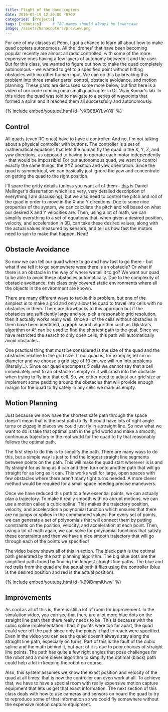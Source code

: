 ```yaml
---
title: Flight of the Nano-copters
date: 2016-03-19 12:30:00 -0700
categories: [Projects]
tags: [robotics]     # TAG names should always be lowercase
image: /assets/Nanocopters/preview.png
---
```



For one of my classes at Penn, I got a chance to learn all about how to make quad copters autonomous. All the 'drones' that have been becoming popular recently are almost all radio controlled, with some of the more expensive ones having a few layers of autonomy between it and the user. But for this class, we wanted to figure out how to make the quad completely autonomous - we wanted to get to a specified point without hitting obstacles with no other human input. We can do this by breaking this problem into three smaller parts: control, obstacle avoidance, and motion planning. These parts are discussed some more below, but first here is a video of our code running on a small quadcopter in Dr. Vijay Kumar's lab. In this video the quad was told to navigate to a series of waypoints that formed a spiral and it reached them all successfully and autonomously.

{% include embed/youtube.html id='vXQ08AYLwYQ' %}


## Control

All quads (even RC ones) have to have a controller. And no, I'm not talking about a physical controller with buttons. The controller is a set of mathematical equations that lets the human fly the quad in the X, Y, Z, and yaw directions, as opposed to having to operate each motor independently - that would be impossible! For our autonomous quad, we want to control exactly the same things: the XYZ position and yaw orientation. Since the quad is symmetrical, we can basically just ignore the yaw and concentrate on getting the quad to the right position. 

I'll spare the gritty details (unless you want all of them - [this](https://robo.fish/wiki/images/d/dd/Trajectory_Generation_and_Control_for_Quadrotors_Daniel_Mellinger.pdf) is Daniel Mellinger's dissertation which is a very, very detailed description of everything I am discussing), but we also need to control the pitch and roll of the quad in order to move in the X and Y directions. Due to some nice properties of the system, we can calculate the pitch and roll based on what our desired X and Y velocities are. Then, using a lot of math, we can simplify everything to a set of equations that, when given a desired position, velocity, and acceleration in 3D, can take these desired values, along with the actual values measured by sensors, and tell us how fast the motors need to spin to make that happen. Neat!


## Obstacle Avoidance

So now we can tell our quad where to go and how fast to go there - but what if we tell it to go somewhere were there is an obstacle? Or what if there is an obstacle in the way of where we tell it to go? We want our quad to be able to avoid these obstacles automatically. Due to the complexity of obstacle avoidance, this class only covered static environments where all the objects in the environment are known.

There are many different ways to tackle this problem, but one of the simplest is to make a grid and only allow the quad to travel into cells with no obstacles in them. There are drawbacks to this approach but if the obstacles are sufficiently large and you pick a reasonable grid resolution, then it actually works really well. Once all of the cells without obstacles in them have been identified, a graph search algorithm such as Dijkstra's algorithm or A* can be used to find the shortest path to the goal. Since we have restricted the search to only open cells, this path will automatically avoid obstacles.

One practical thing that must be considered is the size of the quad and the obstacles relative to the grid size. If our quad is, for example, 50 cm in diameter and we choose a grid size of 10 cm, we will run into problems (literally...). Since our quad encompass 5 cells we cannot say that a cell immediately next to an obstacle is empty or it will crash into the obstacle when trying to fly into that cell. So, we either need to adjust our grid size or implement some padding around the obstacles that will provide enough margin for the quad to fly safely in any cells we mark as empty.

## Motion Planning

Just because we now have the shortest safe path through the space doesn't mean that is the best path to fly. It could have lots of right angle turns or zigzag in places we could just fly in a straight line. So now what we want to do is take that optimal path in the grid world and make a smooth, continuous trajectory in the real world for the quad to fly that reasonably follows the optimal path.

The first step to do this is to simplify the path. There are many ways to do this, but a simple way is just to find the longest straight line segments between points on the path. This will make the quad start wherever is is and fly straight for as long as it can and then turn onto another path that will go straight for as long as it can. This works well for large, open spaces with few obstacles where there aren't many tight turns needed. A more clever method would be required for a small space needing precise maneuvers. 

Once we have reduced this path to a few essential points, we can actually plan a trajectory. To make it really smooth with no abrupt motions, we can use a motion called a cubic spline. This makes the trajectory position, velocity, and acceleration a polynomial function which ensures that there are no jumps or spikes in the commanded values. For every set of points, we can generate a set of polynomials that will connect them by putting constraints on the position, velocity, and acceleration at each point. Then, using a lot of math again, we can solve for polynomial functions that satisfy these constraints and then we have a nice smooth trajectory that will go through each of the points we specified!

The video below shows all of this in action. The black path is the optimal path generated by the path planning algorithm. The big blue dots are the simplified path found by finding the longest straight line paths. The blue and red trails from the quad are the actual path it flies using the controller (blue is the desired position and red is the actual position).

{% include embed/youtube.html id='k99iDmmlUww' %}

## Improvements

As cool as all of this is, there is still a lot of room for improvement. In the simulation video, you can see that there are a lot more blue dots on the straight line path then there really needs to be. This is because with the cubic spline implementation I had, if points were too far apart, the quad could veer off the path since only the points it had to reach were specified. Even in the video you can see the quad doesn't always stay along the straight line path, especially on turns. Part of this is the fault of the cubic spline and the math behind it, but part of it is due to poor choices of straight line points. The path has quite a few right angles that pose challenges for the robot and a more clever algorithm to simplify the optimal (black) path could help a lot in keeping the robot on course.

Also, this system assumes we know the exact position and velocity of the quad at all times: that is how the controller can even work at all. To achieve that, we have to have a special room with really expensive motion capture equipment that lets us get that exact information. The next section of this class deals with how to use cameras and sensors on board the quad to try to reproduce some of that information so we could fly somewhere without the expensive motion capture equipment.